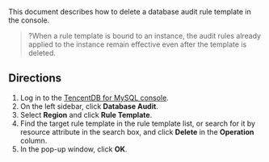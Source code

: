 ﻿This document describes how to delete a database audit rule template in the console.
>?When a rule template is bound to an instance, the audit rules already applied to the instance remain effective even after the template is deleted.

## Directions
1. Log in to the [TencentDB for MySQL console](https://console.cloud.tencent.com/cdb/instance).
2. On the left sidebar, click **Database Audit**.
3. Select **Region** and click **Rule Template**.
4. Find the target rule template in the rule template list, or search for it by resource attribute in the search box, and click **Delete** in the **Operation** column.
5. In the pop-up window, click **OK**.



